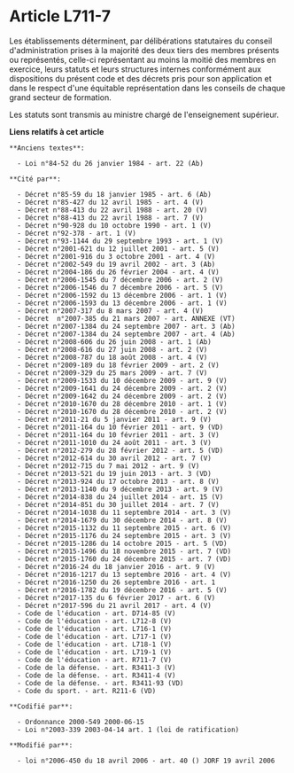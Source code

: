 # Article L711-7

Les établissements déterminent, par délibérations statutaires du conseil d'administration prises à la majorité des deux tiers
des membres présents ou représentés, celle-ci représentant au moins la moitié des membres en exercice, leurs statuts et leurs
structures internes conformément aux dispositions du présent code et des décrets pris pour son application et dans le respect
d'une équitable représentation dans les conseils de chaque grand secteur de formation.

Les statuts sont transmis au ministre chargé de l'enseignement supérieur.

**Liens relatifs à cet article**

	**Anciens textes**:

	  - Loi n°84-52 du 26 janvier 1984 - art. 22 (Ab)

	**Cité par**:

	  - Décret n°85-59 du 18 janvier 1985 - art. 6 (Ab)
	  - Décret n°85-427 du 12 avril 1985 - art. 4 (V)
	  - Décret n°88-413 du 22 avril 1988 - art. 20 (V)
	  - Décret n°88-413 du 22 avril 1988 - art. 7 (V)
	  - Décret n°90-928 du 10 octobre 1990 - art. 1 (V)
	  - Décret n°92-378 - art. 1 (V)
	  - Décret n°93-1144 du 29 septembre 1993 - art. 1 (V)
	  - Décret n°2001-621 du 12 juillet 2001 - art. 5 (V)
	  - Décret n°2001-916 du 3 octobre 2001 - art. 4 (V)
	  - Décret n°2002-549 du 19 avril 2002 - art. 3 (Ab)
	  - Décret n°2004-186 du 26 février 2004 - art. 4 (V)
	  - Décret n°2006-1545 du 7 décembre 2006 - art. 2 (V)
	  - Décret n°2006-1546 du 7 décembre 2006 - art. 5 (V)
	  - Décret n°2006-1592 du 13 décembre 2006 - art. 1 (V)
	  - Décret n°2006-1593 du 13 décembre 2006 - art. 1 (V)
	  - Décret n°2007-317 du 8 mars 2007 - art. 4 (V)
	  - Décret  n°2007-385 du 21 mars 2007 - art. ANNEXE (VT)
	  - Décret n°2007-1384 du 24 septembre 2007 - art. 3 (Ab)
	  - Décret n°2007-1384 du 24 septembre 2007 - art. 4 (Ab)
	  - Décret n°2008-606 du 26 juin 2008 - art. 1 (Ab)
	  - Décret n°2008-616 du 27 juin 2008 - art. 2 (V)
	  - Décret n°2008-787 du 18 août 2008 - art. 4 (V)
	  - Décret n°2009-189 du 18 février 2009 - art. 2 (V)
	  - Décret n°2009-329 du 25 mars 2009 - art. 7 (V)
	  - Décret n°2009-1533 du 10 décembre 2009 - art. 9 (V)
	  - Décret n°2009-1641 du 24 décembre 2009 - art. 2 (V)
	  - Décret n°2009-1642 du 24 décembre 2009 - art. 2 (V)
	  - Décret n°2010-1670 du 28 décembre 2010 - art. 1 (V)
	  - Décret n°2010-1670 du 28 décembre 2010 - art. 2 (V)
	  - Décret n°2011-21 du 5 janvier 2011 - art. 9 (V)
	  - Décret n°2011-164 du 10 février 2011 - art. 9 (VD)
	  - Décret n°2011-164 du 10 février 2011 - art. 3 (V)
	  - Décret n°2011-1010 du 24 août 2011 - art. 3 (V)
	  - Décret n°2012-279 du 28 février 2012 - art. 5 (VD)
	  - Décret n°2012-614 du 30 avril 2012 - art. 7 (V)
	  - Décret n°2012-715 du 7 mai 2012 - art. 9 (V)
	  - Décret n°2013-521 du 19 juin 2013 - art. 3 (VD)
	  - Décret n°2013-924 du 17 octobre 2013 - art. 8 (V)
	  - Décret n°2013-1140 du 9 décembre 2013 - art. 9 (V)
	  - Décret n°2014-838 du 24 juillet 2014 - art. 15 (V)
	  - Décret n°2014-851 du 30 juillet 2014 - art. 7 (V)
	  - Décret n°2014-1038 du 11 septembre 2014 - art. 3 (V)
	  - Décret n°2014-1679 du 30 décembre 2014 - art. 8 (V)
	  - Décret n°2015-1132 du 11 septembre 2015 - art. 6 (V)
	  - Décret n°2015-1176 du 24 septembre 2015 - art. 3 (V)
	  - Décret n°2015-1286 du 14 octobre 2015 - art. 5 (VD)
	  - Décret n°2015-1496 du 18 novembre 2015 - art. 7 (VD)
	  - Décret n°2015-1760 du 24 décembre 2015 - art. 7 (VD)
	  - Décret n°2016-24 du 18 janvier 2016 - art. 9 (V)
	  - Décret n°2016-1217 du 13 septembre 2016 - art. 4 (V)
	  - Décret n°2016-1250 du 26 septembre 2016 - art. 1
	  - Décret n°2016-1782 du 19 décembre 2016 - art. 5 (V)
	  - Décret n°2017-135 du 6 février 2017 - art. 6 (V)
	  - Décret n°2017-596 du 21 avril 2017 - art. 4 (V)
	  - Code de l'éducation - art. D714-85 (V)
	  - Code de l'éducation - art. L712-8 (V)
	  - Code de l'éducation - art. L716-1 (V)
	  - Code de l'éducation - art. L717-1 (V)
	  - Code de l'éducation - art. L718-1 (V)
	  - Code de l'éducation - art. L719-1 (V)
	  - Code de l'éducation - art. R711-7 (V)
	  - Code de la défense. - art. R3411-3 (V)
	  - Code de la défense. - art. R3411-4 (V)
	  - Code de la défense. - art. R3411-93 (VD)
	  - Code du sport. - art. R211-6 (VD)

	**Codifié par**:

	  - Ordonnance 2000-549 2000-06-15
	  - Loi n°2003-339 2003-04-14 art. 1 (loi de ratification)

	**Modifié par**:

	  - loi n°2006-450 du 18 avril 2006 - art. 40 () JORF 19 avril 2006
